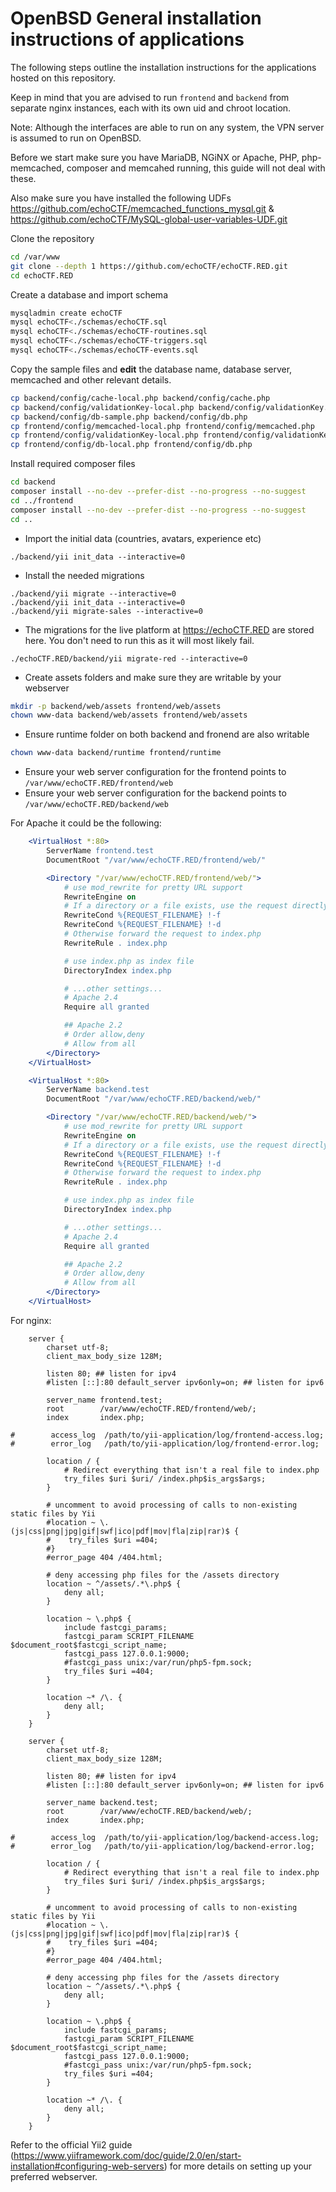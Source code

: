 # OpenBSD General installation instructions of applications
The following steps outline the installation instructions for the applications hosted on this repository.

Keep in mind that you are advised to run `frontend` and `backend` from separate nginx instances, each with its own uid and chroot location.

Note: Although the interfaces are able to run on any system, the VPN server is assumed to run on OpenBSD.

Before we start make sure you have MariaDB, NGiNX or Apache, PHP, php-memcached, composer and memcahed running, this guide will not deal with these.

Also make sure you have installed the following UDFs https://github.com/echoCTF/memcached_functions_mysql.git & https://github.com/echoCTF/MySQL-global-user-variables-UDF.git

Clone the repository
```sh
cd /var/www
git clone --depth 1 https://github.com/echoCTF/echoCTF.RED.git
cd echoCTF.RED
```

Create a database and import schema
```sh
mysqladmin create echoCTF
mysql echoCTF<./schemas/echoCTF.sql
mysql echoCTF<./schemas/echoCTF-routines.sql
mysql echoCTF<./schemas/echoCTF-triggers.sql
mysql echoCTF<./schemas/echoCTF-events.sql
```

Copy the sample files and __edit__ the database name, database server, memcached and other relevant details.
```sh
cp backend/config/cache-local.php backend/config/cache.php
cp backend/config/validationKey-local.php backend/config/validationKey.php
cp backend/config/db-sample.php backend/config/db.php
cp frontend/config/memcached-local.php frontend/config/memcached.php
cp frontend/config/validationKey-local.php frontend/config/validationKey.php
cp frontend/config/db-local.php frontend/config/db.php
```

Install required composer files
```sh
cd backend
composer install --no-dev --prefer-dist --no-progress --no-suggest
cd ../frontend
composer install --no-dev --prefer-dist --no-progress --no-suggest
cd ..
```

* Import the initial data (countries, avatars, experience etc)
```
./backend/yii init_data --interactive=0
```

* Install the needed migrations
```
./backend/yii migrate --interactive=0
./backend/yii init_data --interactive=0
./backend/yii migrate-sales --interactive=0
```

* The migrations for the live platform at https://echoCTF.RED are stored here. You don't need to run this as it will most likely fail.
```
./echoCTF.RED/backend/yii migrate-red --interactive=0
```

* Create assets folders and make sure they are writable by your webserver
```sh
mkdir -p backend/web/assets frontend/web/assets
chown www-data backend/web/assets frontend/web/assets
```

* Ensure runtime folder on both backend and fronend are also writable
```sh
chown www-data backend/runtime frontend/runtime
```

* Ensure your web server configuration for the frontend points to `/var/www/echoCTF.RED/frontend/web`
* Ensure your web server configuration for the backend points to `/var/www/echoCTF.RED/backend/web`

For Apache it could be the following:
```apache
    <VirtualHost *:80>
        ServerName frontend.test
        DocumentRoot "/var/www/echoCTF.RED/frontend/web/"

        <Directory "/var/www/echoCTF.RED/frontend/web/">
            # use mod_rewrite for pretty URL support
            RewriteEngine on
            # If a directory or a file exists, use the request directly
            RewriteCond %{REQUEST_FILENAME} !-f
            RewriteCond %{REQUEST_FILENAME} !-d
            # Otherwise forward the request to index.php
            RewriteRule . index.php

            # use index.php as index file
            DirectoryIndex index.php

            # ...other settings...
            # Apache 2.4
            Require all granted

            ## Apache 2.2
            # Order allow,deny
            # Allow from all
        </Directory>
    </VirtualHost>

    <VirtualHost *:80>
        ServerName backend.test
        DocumentRoot "/var/www/echoCTF.RED/backend/web/"

        <Directory "/var/www/echoCTF.RED/backend/web/">
            # use mod_rewrite for pretty URL support
            RewriteEngine on
            # If a directory or a file exists, use the request directly
            RewriteCond %{REQUEST_FILENAME} !-f
            RewriteCond %{REQUEST_FILENAME} !-d
            # Otherwise forward the request to index.php
            RewriteRule . index.php

            # use index.php as index file
            DirectoryIndex index.php

            # ...other settings...
            # Apache 2.4
            Require all granted

            ## Apache 2.2
            # Order allow,deny
            # Allow from all
        </Directory>
    </VirtualHost>
```

For nginx:
```nginx
    server {
        charset utf-8;
        client_max_body_size 128M;

        listen 80; ## listen for ipv4
        #listen [::]:80 default_server ipv6only=on; ## listen for ipv6

        server_name frontend.test;
        root        /var/www/echoCTF.RED/frontend/web/;
        index       index.php;

#        access_log  /path/to/yii-application/log/frontend-access.log;
#        error_log   /path/to/yii-application/log/frontend-error.log;

        location / {
            # Redirect everything that isn't a real file to index.php
            try_files $uri $uri/ /index.php$is_args$args;
        }

        # uncomment to avoid processing of calls to non-existing static files by Yii
        #location ~ \.(js|css|png|jpg|gif|swf|ico|pdf|mov|fla|zip|rar)$ {
        #    try_files $uri =404;
        #}
        #error_page 404 /404.html;

        # deny accessing php files for the /assets directory
        location ~ ^/assets/.*\.php$ {
            deny all;
        }

        location ~ \.php$ {
            include fastcgi_params;
            fastcgi_param SCRIPT_FILENAME $document_root$fastcgi_script_name;
            fastcgi_pass 127.0.0.1:9000;
            #fastcgi_pass unix:/var/run/php5-fpm.sock;
            try_files $uri =404;
        }

        location ~* /\. {
            deny all;
        }
    }

    server {
        charset utf-8;
        client_max_body_size 128M;

        listen 80; ## listen for ipv4
        #listen [::]:80 default_server ipv6only=on; ## listen for ipv6

        server_name backend.test;
        root        /var/www/echoCTF.RED/backend/web/;
        index       index.php;

#        access_log  /path/to/yii-application/log/backend-access.log;
#        error_log   /path/to/yii-application/log/backend-error.log;

        location / {
            # Redirect everything that isn't a real file to index.php
            try_files $uri $uri/ /index.php$is_args$args;
        }

        # uncomment to avoid processing of calls to non-existing static files by Yii
        #location ~ \.(js|css|png|jpg|gif|swf|ico|pdf|mov|fla|zip|rar)$ {
        #    try_files $uri =404;
        #}
        #error_page 404 /404.html;

        # deny accessing php files for the /assets directory
        location ~ ^/assets/.*\.php$ {
            deny all;
        }

        location ~ \.php$ {
            include fastcgi_params;
            fastcgi_param SCRIPT_FILENAME $document_root$fastcgi_script_name;
            fastcgi_pass 127.0.0.1:9000;
            #fastcgi_pass unix:/var/run/php5-fpm.sock;
            try_files $uri =404;
        }

        location ~* /\. {
            deny all;
        }
    }
```

Refer to the official Yii2 guide (https://www.yiiframework.com/doc/guide/2.0/en/start-installation#configuring-web-servers) for more details on setting up your preferred webserver.

